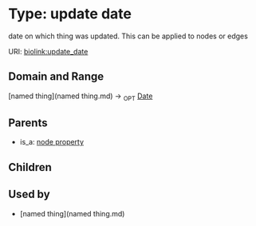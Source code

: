 
# Type: update date


date on which thing was updated. This can be applied to nodes or edges

URI: [biolink:update_date](https://w3id.org/biolink/vocab/update_date)


## Domain and Range

[named thing](named thing.md) ->  <sub>OPT</sub> [Date](type/Date.md)

## Parents

 *  is_a: [node property](node_property.md)

## Children


## Used by

 * [named thing](named thing.md)

